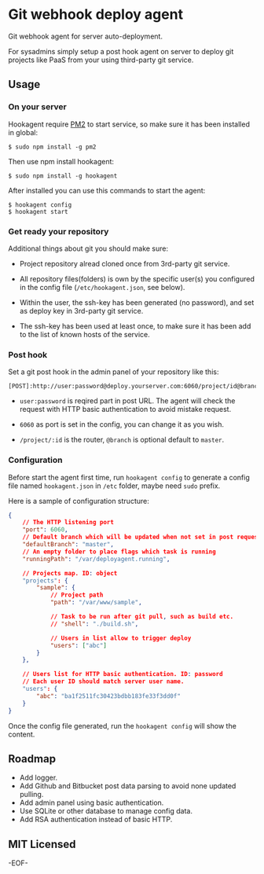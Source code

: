 Git webhook deploy agent
==========

Git webhook agent for server auto-deployment.

For sysadmins simply setup a post hook agent on server to deploy git projects like PaaS from your using third-party git service.

Usage
----------

### On your server ###

Hookagent require [PM2][] to start service, so make sure it has been installed in global:

    $ sudo npm install -g pm2

Then use npm install hookagent:

    $ sudo npm install -g hookagent

After installed you can use this commands to start the agent:

    $ hookagent config
    $ hookagent start

### Get ready your repository ###

Additional things about git you should make sure:

* Project repository alread cloned once from 3rd-party git service.

* All repository files(folders) is own by the specific user(s) you configured in the config file (`/etc/hookagent.json`, see below).

* Within the user, the ssh-key has been generated (no password), and set as deploy key in 3rd-party git service.

* The ssh-key has been used at least once, to make sure it has been add to the list of known hosts of the service.

### Post hook ###

Set a git post hook in the admin panel of your repository like this:

    [POST]:http://user:password@deploy.yourserver.com:6060/project/id@branch

* `user:password` is reqired part in post URL. The agent will check the request with HTTP basic authentication to avoid mistake request.

* `6060` as port is set in the config, you can change it as you wish.

* `/project/:id` is the router, `@branch` is optional default to `master`.

### Configuration ###

Before start the agent first time, run `hookagent config` to generate a config file named `hookagent.json` in `/etc` folder, maybe need `sudo` prefix.

Here is a sample of configuration structure:

```json
{
    // The HTTP listening port
    "port": 6060,
    // Default branch which will be updated when not set in post request
    "defaultBranch": "master",
    // An empty folder to place flags which task is running
    "runningPath": "/var/deployagent.running",

    // Projects map. ID: object
    "projects": {
        "sample": {
            // Project path
            "path": "/var/www/sample",

            // Task to be run after git pull, such as build etc.
            // "shell": "./build.sh",

            // Users in list allow to trigger deploy
            "users": ["abc"]
        }
    },

    // Users list for HTTP basic authentication. ID: password
    // Each user ID should match server user name.
    "users": {
        "abc": "ba1f2511fc30423bdbb183fe33f3dd0f"
    }
}
```

Once the config file generated, run the `hookagent config` will show the content.

Roadmap
-----------

* Add logger.
* Add Github and Bitbucket post data parsing to avoid none updated pulling.
* Add admin panel using basic authentication.
* Use SQLite or other database to manage config data.
* Add RSA authentication instead of basic HTTP.

MIT Licensed
----------

-EOF-

[PM2]: https://github.com/Unitech/PM2
